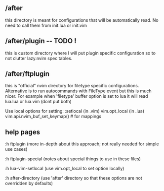 ## /after
this directory is meant for configurations that will be automatically read. No need to call them from init.lua or init.vim

## /after/plugin -- TODO !
this is custom directory where I will put plugin specific configuration so to not clutter lazy.nvim spec tables.

## /after/ftplugin
this is "official" nvim directory for filetype specific configurations. Alternative is to run autocommands with FileType event but this is much nicer. For example when 'filetype' buffer option is set to lua it will read lua.lua or lua.vim (dont put both)

Use local options for setting:
:setlocal (in .vim)
vim.opt_local (in .lua)
vim.api.nvim_buf_set_keymap()   # for mappings

## help pages

:h ftplugin (more in-depth about this approach; not really needed for simple use cases)

:h ftplugin-special (notes about special things to use in these files)

:h lua-vim-setlocal (use vim.opt_local to set option locally)

:h after-directory (use 'after' directory so that these options are not overridden by defaults)
